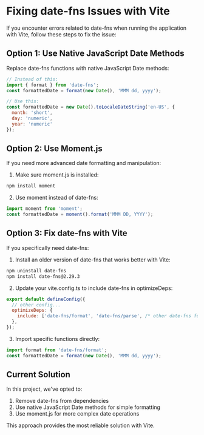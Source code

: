 # Fixing date-fns Issues with Vite

If you encounter errors related to date-fns when running the application with Vite, follow these steps to fix the issue:

## Option 1: Use Native JavaScript Date Methods

Replace date-fns functions with native JavaScript Date methods:

```javascript
// Instead of this:
import { format } from 'date-fns';
const formattedDate = format(new Date(), 'MMM dd, yyyy');

// Use this:
const formattedDate = new Date().toLocaleDateString('en-US', {
  month: 'short',
  day: 'numeric',
  year: 'numeric'
});
```

## Option 2: Use Moment.js

If you need more advanced date formatting and manipulation:

1. Make sure moment.js is installed:
```bash
npm install moment
```

2. Use moment instead of date-fns:
```javascript
import moment from 'moment';
const formattedDate = moment().format('MMM DD, YYYY');
```

## Option 3: Fix date-fns with Vite

If you specifically need date-fns:

1. Install an older version of date-fns that works better with Vite:
```bash
npm uninstall date-fns
npm install date-fns@2.29.3
```

2. Update your vite.config.ts to include date-fns in optimizeDeps:
```javascript
export default defineConfig({
  // other config...
  optimizeDeps: {
    include: ['date-fns/format', 'date-fns/parse', /* other date-fns functions you use */],
  },
});
```

3. Import specific functions directly:
```javascript
import format from 'date-fns/format';
const formattedDate = format(new Date(), 'MMM dd, yyyy');
```

## Current Solution

In this project, we've opted to:

1. Remove date-fns from dependencies
2. Use native JavaScript Date methods for simple formatting
3. Use moment.js for more complex date operations

This approach provides the most reliable solution with Vite.